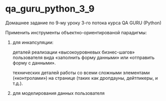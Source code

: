 # qa_guru_python_3_9

Домашнее задание по 9-му уроку 3-го потока курса QA GURU (Python)

Применить инструменты объектно-ориентированой парадигмы:

1. для инкапсуляции:

    деталей реализации «высокоуровневых бизнес-шагов» пользователя вида «заполнить форму данными» или «отправить форму с данными».

    технических деталей работы со всеми сложными элементами («контролами») на странице (таких как дропдауны, дейтпикеры, и т.д.).

2. для моделирования данных пользователя